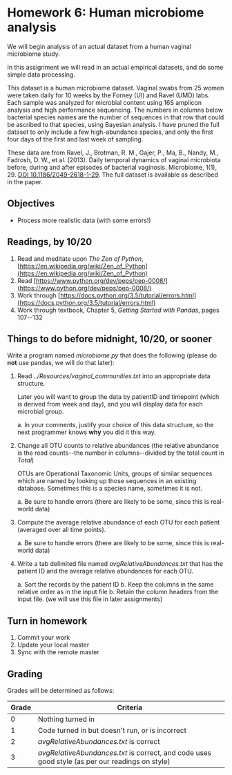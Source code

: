 # Homework 6: Human microbiome analysis
We will begin analysis of an actual dataset from a human vaginal microbiome study. 

In this assignment we will read in an actual empirical datasets,  and do some simple data processing. 

This dataset is a human microbiome dataset. Vaginal swabs from 25 women were taken daily for 10 weeks by the Forney (UI) and Ravel (UMD) labs. Each sample was analyzed for microbial content using 16S amplicon analysis and high performance sequencing. The numbers in columns below bacterial species names are the number of sequences in that row that could be ascribed to that species, using Bayesian analysis. I have pruned the full dataset to only include a few high-abundance species, and only the first four days of the first and last week of sampling.

These data are from Ravel, J., Brotman, R. M., Gajer, P., Ma, B., Nandy, M., Fadrosh, D. W., et al. (2013). Daily temporal dynamics of vaginal microbiota before, during and after episodes of bacterial vaginosis. Microbiome, 1(1), 29. [DOI 10.1186/2049-2618-1-29](http://doi.org/10.1186/2049-2618-1-29). The full dataset is available as described in the paper.

## Objectives ##
* Process more realistic data (with some errors!)
## Readings, by 10/20 
1. Read and meditate upon *The Zen of Python*, [https://en.wikipedia.org/wiki/Zen_of_Python](https://en.wikipedia.org/wiki/Zen_of_Python)
2. Read [https://www.python.org/dev/peps/pep-0008/](https://www.python.org/dev/peps/pep-0008/)
2. Work through [https://docs.python.org/3.5/tutorial/errors.html](https://docs.python.org/3.5/tutorial/errors.html)
3. Work through textbook, Chapter 5, *Getting Started with Pandas*, pages 107--132
## Things to do before midnight, **10/20**, or sooner
Write a program named *microbiome.py* that does the following (please do **not** use pandas, we will do that later):

1. Read *../Resources/vaginal_communities.txt* into an appropriate data structure. 

	Later you will want to group the data by patientID and timepoint (which is derived from week and day), and you will display data for each microbial group. 

	a. In your comments, justify your choice of this data structure, so the next programmer knows **why** you did it this way.

2. Change all OTU counts to relative abundances (the relative abundance is the read counts--the number in columns--divided by the total count in *Total*)

	OTUs are Operational Taxonomic Units, groups of similar sequences which are named by looking up those sequences in an existing database. Sometimes this is a species name, sometimes it is not.

	a. Be sure to handle errors (there are likely to be some, since this is real-world data)
3. Compute the average relative abundance of each OTU for each patient (averaged over all time points).

	a. Be sure to handle errors (there are likely to be some, since this is real-world data)
4. Write a tab delimited file named *avgRelativeAbundances.txt* that has the patient ID and the average relative abundances for each OTU.

	a. Sort the records by the patient ID
	b. Keep the columns in the same relative order as in the input file
	b. Retain the column headers from the input file. (we will use this file in later assignments)
## Turn in homework

1. Commit your work
2. Update your local master
3. Sync with the remote master

## Grading
Grades will be determined as follows:

Grade | Criteria 
-------- | --------------
0          | Nothing turned in
1          | Code turned in but doesn't run, or is incorrect
2          | *avgRelativeAbundances.txt* is correct
3          | *avgRelativeAbundances.txt* is correct, and code uses good style (as per our readings on style)